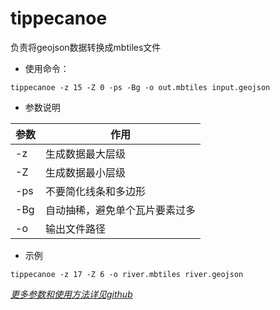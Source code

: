 # tippecanoe

负责将geojson数据转换成mbtiles文件

- 使用命令：

````
tippecanoe -z 15 -Z 0 -ps -Bg -o out.mbtiles input.geojson
````

- 参数说明

参数 | 作用
----|------
-z | 生成数据最大层级
-Z | 生成数据最小层级
-ps | 不要简化线条和多边形 
-Bg | 自动抽稀，避免单个瓦片要素过多
-o | 输出文件路径

- 示例
````
tippecanoe -z 17 -Z 6 -o river.mbtiles river.geojson
````

[*更多参数和使用方法详见github*](https://github.com/mapbox/tippecanoe)